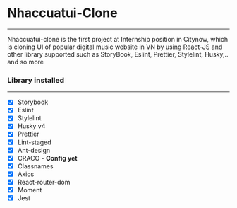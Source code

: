 # Nhaccuatui-Clone

---

Nhaccuatui-clone is the first project at Internship position in Citynow, which is cloning UI of popular digital music website in VN by using React-JS and other library supported such as StoryBook, Eslint, Prettier, Stylelint, Husky,.. and so more

### Library installed

---

- [x] Storybook
- [x] Eslint    
- [x] Stylelint
- [x] Husky v4
- [x] Prettier
- [x] Lint-staged
- [x] Ant-design
- [x] CRACO - **Config yet**
- [x] Classnames
- [x] Axios
- [x] React-router-dom
- [x] Moment
- [x] Jest
